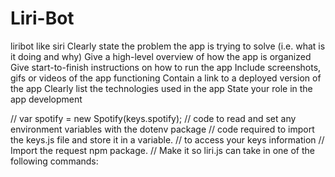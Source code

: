 # Liri-Bot
liribot like siri
Clearly state the problem the app is trying to solve (i.e. what is it doing and why)
Give a high-level overview of how the app is organized
Give start-to-finish instructions on how to run the app
Include screenshots, gifs or videos of the app functioning
Contain a link to a deployed version of the app
Clearly list the technologies used in the app
State your role in the app development

// var spotify = new Spotify(keys.spotify);
//  code to read and set any environment variables with the dotenv package
// code required to import the keys.js file and store it in a variable.
//  to access your keys information 
// Import the request npm package.
// Make it so liri.js can take in one of the following commands: